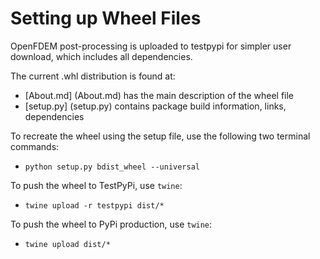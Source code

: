 # Setting up Wheel Files
OpenFDEM post-processing is uploaded to testpypi for simpler user download, which includes all dependencies.

The current .whl distribution is found at: 

- [About.md] (About.md) has the main description of the wheel file 
- [setup.py] (setup.py) contains package build information, links, dependencies

To recreate the wheel using the setup file, use the following two terminal commands:

- `python setup.py bdist_wheel --universal`

To push the wheel to TestPyPi, use `twine`:

- `twine upload -r testpypi dist/*`

To push the wheel to PyPi production, use `twine`:

- `twine upload dist/*`
